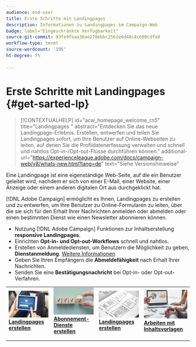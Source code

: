 ```yaml
---
audience: end-user
title: Erste Schritte mit Landingpages
description: Informationen zu Landingpages im Campaign-Web
badge: label="Eingeschränkte Verfügbarkeit"
source-git-commit: 93fe9fbaa38ae278ebbc2562e6d48c4c680cdfe8
workflow-type: tm+mt
source-wordcount: '195'
ht-degree: 7%

---
```


# Erste Schritte mit Landingpages {#get-sarted-lp}

>[!CONTEXTUALHELP]
>id="acw_homepage_welcome_rn5"
>title="Landingpages "
>abstract="Entdecken Sie das neue Landingpage-Erlebnis. Erstellen, entwerfen und teilen Sie Landingpages sofort, um Ihre Benutzer auf Online-Webseiten zu leiten, auf denen Sie die Profildatenerfassung verwalten und schnell und nahtlos Opt-in-/Opt-out-Flüsse durchführen können."
>additional-url="https://experienceleague.adobe.com/docs/campaign-web/v8/whats-new.html?lang=de" text="Siehe Versionshinweise"


Eine Landingpage ist eine eigenständige Web-Seite, auf die ein Benutzer geleitet wird, nachdem er sich von einer E-Mail, einer Website, einer Anzeige oder einem anderen digitalen Ort aus durchgeklickt hat.

[!DNL Adobe Campaign] ermöglicht es Ihnen, Landingpages zu erstellen und zu entwerfen, um Ihre Benutzer zu Online-Formularen zu leiten, über die sie sich für den Erhalt Ihrer Nachrichten anmelden oder abmelden oder einen bestimmten Dienst wie einen Newsletter abonnieren können.

* Nutzung [!DNL Adobe Campaign] Funktionen zur Inhaltserstellung **responsive Landingpages**.
* Einrichten **Opt-in- und Opt-out-Workflows** schnell und nahtlos.
* Erstellen von Anmeldediensten, um Benutzern die Möglichkeit zu geben, **Dienstanmeldung**. [Weitere Informationen](../audience/manage-services.md)
* Geben Sie Ihren Empfängern die **Abmeldefähigkeit** nach Erhalt Ihrer Nachrichten.
* Senden Sie eine **Bestätigungsnachricht** bei Opt-in- oder Opt-out-Verfahren.

<table style="table-layout:fixed"><tr style="border: 0;">
<td>
<a href="create-lp.md">
<img alt="Lead" src="../assets/do-not-localize/lp-subscription.jpeg">
</a>
<div><a href="create-lp.md"><strong>Landingpages erstellen</strong>
</div>
<p>
</td>
<td>
<a href="../audience/manage-services.md">
<img alt="Gelegentlich" src="../assets/do-not-localize/lp-list.jpg">
</a>
<div>
<a href="../audience/manage-services.md"><strong>Abonnement-Dienste erstellen</strong></a>
</div>
<p></td>
<td>
<a href="lp-content.md">
<img alt="Validierung" src="../assets/do-not-localize/lp-design.jpg">
</a>
<div>
<a href="lp-content.md"><strong>Landingpages erstellen</strong></a>
</div>
<p>
</td>
<td>
<a href="lp-templates.md">
<img alt="Validierung" src="../assets/do-not-localize/lp-reporting.jpg">
</a>
<div>
<a href="lp-templates.md"><strong>Arbeiten mit Inhaltsvorlagen</strong></a>
</div>
<p>
</td>
</tr></table>
